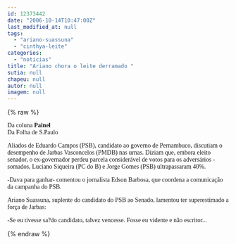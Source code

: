 ```yaml
---
id: 12373442
date: "2006-10-14T10:47:00Z"
last_modified_at: null
tags:
  - "ariano-suassuna"
  - "cinthya-leite"
categories:
  - "noticias"
title: "Ariano chora o leite derramado "
sutia: null
chapeu: null
autor: null
imagem: null
---
```

{% raw %}
<p><P><FONT face=Verdana>Da coluna <STRONG>Painel</STRONG><BR>Da Folha de S.Paulo</FONT></P></p>
<p><P><FONT face=Verdana>Aliados de Eduardo Campos (PSB), candidato ao governo de Pernambuco, discutiam o desempenho de Jarbas Vasconcelos (PMDB) nas urnas. Diziam que, embora eleito senador, o ex-governador perdeu parcela considerável de votos para os adversários -somados, Luciano Siqueira (PC do B) e Jorge Gomes (PSB) ultrapassaram 40%.</FONT></P></p>
<p><P><FONT face=Verdana>-Dava para ganhar- comentou o jornalista Edson Barbosa, que coordena a comunicação da campanha do PSB.</FONT></P></p>
<p><P><FONT face=Verdana>Ariano Suassuna, suplente do candidato do PSB ao Senado, lamentou ter superestimado a força de Jarbas:</FONT></P></p>
<p><P><FONT face=Verdana>-Se eu tivesse sa?do candidato, talvez vencesse. Fosse eu vidente e não escritor...</FONT></P> </p>
{% endraw %}